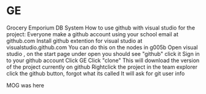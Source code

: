 # GE
Grocery Emporium DB System
How to use github with visual studio for the project:
Everyone make a github account using your school email at github.com
Install github extention for visual studio at visualstudio.github.com
You can do this on the nodes in g005b
Open visual studio , on the start page under open you should see "github" click it
Sign in to your github account
Click GE 
Click "clone" 
This will download the version of the project currently on github
Rightclick the project in the team explorer click the github button, forgot what its called
It will ask for git user info

MOG was here
